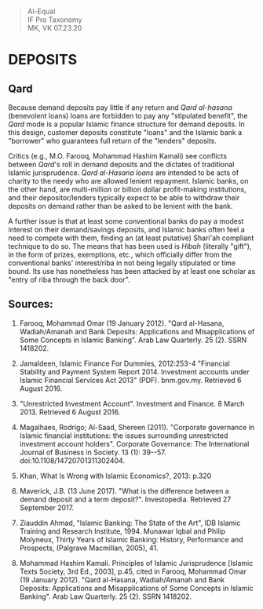 > Al-Equal  
> IF Pro Taxonomy  
> MK, VK 07.23.20

DEPOSITS
========
Qard
----

Because demand deposits pay little if any return and *Qard al-hasana*
(benevolent loans) loans are forbidden to pay any \"stipulated
benefit\", the *Qard* mode is a popular Islamic finance structure for
demand deposits. In this design, customer deposits constitute \"loans\"
and the Islamic bank a \"borrower\" who guarantees full return of the
\"lenders\" deposits.

Critics (e.g., M.O. Farooq, Mohammad Hashim Kamali) see conflicts
between *Qard*\'s roll in demand deposits and the dictates of traditional
Islamic jurisprudence. *Qard al-Hasana loans* are intended to be acts of
charity to the needy who are allowed lenient repayment. Islamic banks,
on the other hand, are multi-million or billion dollar profit-making
institutions, and their depositor/lenders typically expect to be able to
withdraw their deposits on demand rather than be asked to be lenient
with the bank.

A further issue is that at least some conventional banks do pay a modest
interest on their demand/savings deposits, and Islamic banks often feel
a need to compete with them, finding an (at least putative) Shari'ah
compliant technique to do so. The means that has been used is *Hibah*
(literally \"gift\"), in the form of prizes, exemptions, etc., which
officially differ from the conventional banks\' interest/riba in not
being legally stipulated or time bound. Its use has nonetheless has been
attacked by at least one scholar as \"entry of riba through the back
door\".

## Sources:

1.  Farooq, Mohammad Omar (19 January 2012). \"Qard al-Hasana,
    Wadiah/Amanah and Bank Deposits: Applications and Misapplications of
    Some Concepts in Islamic Banking\". Arab Law Quarterly. 25 (2).
    SSRN 1418202.

2.  Jamaldeen, Islamic Finance For Dummies, 2012:253-4 \"Financial
    Stability and Payment System Report 2014. Investment accounts under
    Islamic Financial Services Act 2013\" (PDF). bnm.gov.my. Retrieved 6
    August 2016.

3.  \"Unrestricted Investment Account\". Investment and Finance. 8
    March 2013. Retrieved 6 August 2016.

4.  Magalhaes, Rodrigo; Al-Saad, Shereen (2011). \"Corporate governance
    in Islamic financial institutions: the issues surrounding
    unrestricted investment account holders\". Corporate Governance: The
    International Journal of Business in Society. 13 (1): 39--57.
    doi:10.1108/14720701311302404.

5.  Khan, What Is Wrong with Islamic Economics?, 2013: p.320

6.  Maverick, J.B. (13 June 2017). \"What is the difference between a
    demand deposit and a term deposit?\". Investopedia. Retrieved 27
    September 2017.

7.  Ziauddin Ahmad, \"Islamic Banking: The State of the Art\", IDB
    Islamic Training and Research Institute, 1994. Munawar Iqbal and
    Philip Molyneux, Thirty Years of Islamic Banking: History,
    Performance and Prospects, (Palgrave Macmillan, 2005), 41.

8.  Mohammad Hashim Kamali. Principles of Islamic Jurisprudence
    \[Islamic Texts Society, 3rd Ed., 2003\], p.45, cited in Farooq,
    Mohammad Omar (19 January 2012). \"Qard al-Hasana, Wadiah/Amanah and
    Bank Deposits: Applications and Misapplications of Some Concepts in
    Islamic Banking\". Arab Law Quarterly. 25 (2). SSRN 1418202.
